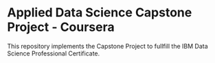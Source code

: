 # Applied Data Science Capstone Project - Coursera

This repository implements the Capstone Project to fullfill the IBM Data Science Professional Certificate.
